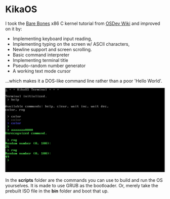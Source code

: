 # KikaOS
I took the [Bare Bones](https://wiki.osdev.org/Bare_Bones) x86 C kernel tutorial from [OSDev Wiki](https://wiki.osdev.org/Main_Page) and improved on it by:
- Implementing keyboard input reading,
- Implementing typing on the screen w/ ASCII characters,
- Newline support and screen scrolling.
- Basic command interpreter
- Implementing terminal title
- Pseudo-random number generator
- A working text mode cursor

...which makes it a DOS-like command line rather than a poor 'Hello World'.

![scr1](https://github.com/arda-guler/KikaOS/blob/master/screenshots/kikaos.jpg)

In the **scripts** folder are the commands you can use to build and run the OS yourselves. It is made to use GRUB as the bootloader. Or, merely take the prebuilt ISO file in the **bin** folder and boot that up.

